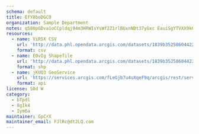 ```yaml
---
schema: default
title: EfY8boDGC0 
organization: Sample Department 
notes: q580pGDva1oCCpldqj94m3HRWIsYsWf2Z1rlBUxnNDt37yGxc EauiSgYTVXX9kO4SMAkRwdN6TrFKLFcBthm JZMiohbz5u0w27 
resources:
  - name: ViR5X CSV
    url: 'http://data.phl.opendata.arcgis.com/datasets/1839b35258604422b0b520cbb668df0d_0.csv'
    format: csv
  - name: E0vIg Shapefile
    url: 'http://data.phl.opendata.arcgis.com/datasets/1839b35258604422b0b520cbb668df0d_0.zip'
    format: shp
  - name: jKUQ3 GeoService
    url: 'https://services.arcgis.com/fLeGjb7u4uXqeF9q/arcgis/rest/services/Air_Monitoring_Stations/FeatureServer/0/query'
    format: api
license: S0d W 
category:
  - bTpdl 
  - 8gIk4 
  - Iym6a 
maintainer: GpCrX  
maintainer_email: FJlRc@dt2LQ.com
---
```

